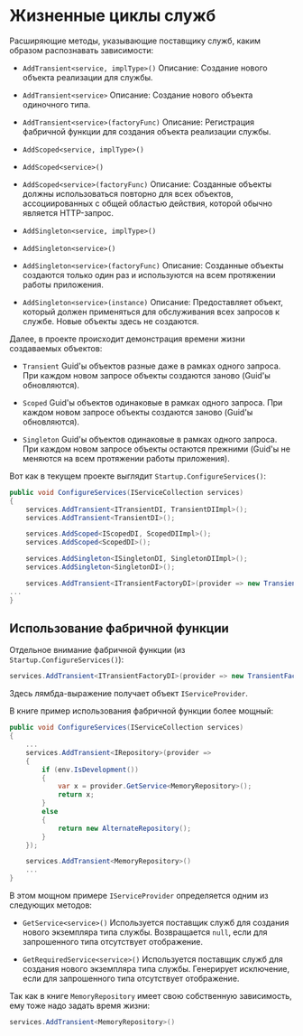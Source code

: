 # Жизненные циклы служб

Расширяющие методы, указывающие поставщику служб, каким образом распознавать зависимости:
* `AddTransient<service, implType>()`
Описание: Создание нового объекта реализации для службы.

* `AddTransient<service>`
Описание: Создание нового объекта одиночного типа.

* `AddTransient<service>(factoryFunc)`
Описание: Регистрация фабричной функции для создания объекта реализации службы.

* `AddScoped<service, implType>()`
* `AddScoped<service>()`
* `AddScoped<service>(factoryFunc)`
Описание: Созданные объекты должны использоваться повторно для всех объектов, ассоциированных
с общей областью действия, которой обычно является HTTP-запрос.

* `AddSingleton<service, implType>()`
* `AddSingleton<service>()`
* `AddSingleton<service>(factoryFunc)`
Описание: Созданные объекты создаются только один раз и используются на всем протяжении работы
приложения.

* `AddSingleton<service>(instance)`
Описание: Предоставляет объект, который должен применяться для обслуживания всех запросов к службе.
Новые объекты здесь не создаются.


Далее, в проекте происходит демонстрация времени жизни создаваемых объектов:

* `Transient`
Guid'ы объектов разные даже в рамках одного запроса.
При каждом новом запросе объекты создаются заново (Guid'ы обновляются).

* `Scoped`
Guid'ы объектов одинаковые в рамках одного запроса.
При каждом новом запросе объекты создаются заново (Guid'ы обновляются).

* `Singleton`
Guid'ы объектов одинаковые в рамках одного запроса.
При каждом новом запросе объекты остаются прежними (Guid'ы не меняются на всем протяжении работы приложения).

Вот как в текущем проекте выглядит `Startup.ConfigureServices()`:
```cs
public void ConfigureServices(IServiceCollection services)
{
    services.AddTransient<ITransientDI, TransientDIImpl>();
    services.AddTransient<TransientDI>();

    services.AddScoped<IScopedDI, ScopedDIImpl>();
    services.AddScoped<ScopedDI>();

    services.AddSingleton<ISingletonDI, SingletonDIImpl>();
    services.AddSingleton<SingletonDI>();

    services.AddTransient<ITransientFactoryDI>(provider => new TransientFactoryDIImpl());
...
}
```


## Использование фабричной функции

Отдельное внимание фабричной функции (из `Startup.ConfigureServices()`):
```cs
services.AddTransient<ITransientFactoryDI>(provider => new TransientFactoryDIImpl());
```

Здесь лямбда-выражение получает объект `IServiceProvider`.

В книге пример использования фабричной функции более мощный:
```cs
public void ConfigureServices(IServiceCollection services)
{
    ...
    services.AddTransient<IRepository>(provider =>
    {
        if (env.IsDevelopment())
        {
            var x = provider.GetService<MemoryRepository>();
            return x;
        }
        else
        {
            return new AlternateRepository();
        }
    });

    services.AddTransient<MemoryRepository>()
    ...
}
```

В этом мощном примере `IServiceProvider` определяется одним из следующих методов:
* `GetService<service>()`
Используется поставщик служб для создания нового экземпляра типа службы.
Возвращается `null`, если для запрошенного типа отсутствует отображение.

* `GetRequiredService<service>()`
Используется поставщик служб для создания нового экземпляра типа службы.
Генерирует исключение, если для запрошенного типа отсутствует отображение.

Так как в книге `MemoryRepository` имеет свою собственную зависимость, ему тоже надо задать время
жизни:
```cs
services.AddTransient<MemoryRepository>()
```
